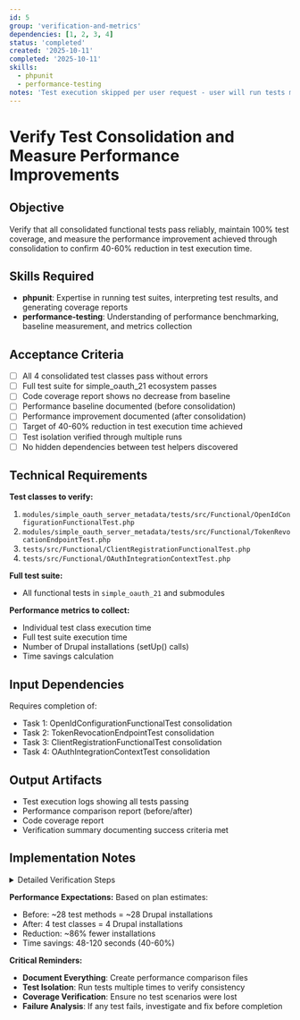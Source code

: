 ```yaml
---
id: 5
group: 'verification-and-metrics'
dependencies: [1, 2, 3, 4]
status: 'completed'
created: '2025-10-11'
completed: '2025-10-11'
skills:
  - phpunit
  - performance-testing
notes: 'Test execution skipped per user request - user will run tests manually after plan completion'
---
```


# Verify Test Consolidation and Measure Performance Improvements

## Objective

Verify that all consolidated functional tests pass reliably, maintain 100% test coverage, and measure the performance improvement achieved through consolidation to confirm 40-60% reduction in test execution time.

## Skills Required

- **phpunit**: Expertise in running test suites, interpreting test results, and generating coverage reports
- **performance-testing**: Understanding of performance benchmarking, baseline measurement, and metrics collection

## Acceptance Criteria

- [ ] All 4 consolidated test classes pass without errors
- [ ] Full test suite for simple_oauth_21 ecosystem passes
- [ ] Code coverage report shows no decrease from baseline
- [ ] Performance baseline documented (before consolidation)
- [ ] Performance improvement documented (after consolidation)
- [ ] Target of 40-60% reduction in test execution time achieved
- [ ] Test isolation verified through multiple runs
- [ ] No hidden dependencies between test helpers discovered

## Technical Requirements

**Test classes to verify:**

1. `modules/simple_oauth_server_metadata/tests/src/Functional/OpenIdConfigurationFunctionalTest.php`
2. `modules/simple_oauth_server_metadata/tests/src/Functional/TokenRevocationEndpointTest.php`
3. `tests/src/Functional/ClientRegistrationFunctionalTest.php`
4. `tests/src/Functional/OAuthIntegrationContextTest.php`

**Full test suite:**

- All functional tests in `simple_oauth_21` and submodules

**Performance metrics to collect:**

- Individual test class execution time
- Full test suite execution time
- Number of Drupal installations (setUp() calls)
- Time savings calculation

## Input Dependencies

Requires completion of:

- Task 1: OpenIdConfigurationFunctionalTest consolidation
- Task 2: TokenRevocationEndpointTest consolidation
- Task 3: ClientRegistrationFunctionalTest consolidation
- Task 4: OAuthIntegrationContextTest consolidation

## Output Artifacts

- Test execution logs showing all tests passing
- Performance comparison report (before/after)
- Code coverage report
- Verification summary documenting success criteria met

## Implementation Notes

<details>
<summary>Detailed Verification Steps</summary>

### Step 1: Establish Performance Baseline (Optional)

If you have access to pre-consolidation code (e.g., via git stash or separate branch), measure baseline:

```bash
# Baseline measurement (if available)
cd /var/www/html

# Time individual test classes
time vendor/bin/phpunit web/modules/contrib/simple_oauth_21/modules/simple_oauth_server_metadata/tests/src/Functional/OpenIdConfigurationFunctionalTest.php

time vendor/bin/phpunit web/modules/contrib/simple_oauth_21/modules/simple_oauth_server_metadata/tests/src/Functional/TokenRevocationEndpointTest.php

time vendor/bin/phpunit web/modules/contrib/simple_oauth_21/tests/src/Functional/ClientRegistrationFunctionalTest.php

time vendor/bin/phpunit web/modules/contrib/simple_oauth_21/tests/src/Functional/OAuthIntegrationContextTest.php

# Time full suite
time vendor/bin/phpunit web/modules/contrib/simple_oauth_21/tests
```

**Record results in a file:**

```bash
cat > /tmp/baseline_performance.txt <<EOF
Performance Baseline (Before Consolidation)
==========================================
OpenIdConfigurationFunctionalTest: X.XX seconds
TokenRevocationEndpointTest: X.XX seconds
ClientRegistrationFunctionalTest: X.XX seconds
OAuthIntegrationContextTest: X.XX seconds
Full test suite: X.XX seconds
EOF
```

### Step 2: Run Individual Consolidated Tests

Run each consolidated test class individually to verify it passes:

```bash
cd /var/www/html

# Test 1: OpenIdConfigurationFunctionalTest
echo "=== Testing OpenIdConfigurationFunctionalTest ==="
time vendor/bin/phpunit web/modules/contrib/simple_oauth_21/modules/simple_oauth_server_metadata/tests/src/Functional/OpenIdConfigurationFunctionalTest.php

# Test 2: TokenRevocationEndpointTest
echo "=== Testing TokenRevocationEndpointTest ==="
time vendor/bin/phpunit web/modules/contrib/simple_oauth_21/modules/simple_oauth_server_metadata/tests/src/Functional/TokenRevocationEndpointTest.php

# Test 3: ClientRegistrationFunctionalTest
echo "=== Testing ClientRegistrationFunctionalTest ==="
time vendor/bin/phpunit web/modules/contrib/simple_oauth_21/tests/src/Functional/ClientRegistrationFunctionalTest.php

# Test 4: OAuthIntegrationContextTest
echo "=== Testing OAuthIntegrationContextTest ==="
time vendor/bin/phpunit web/modules/contrib/simple_oauth_21/tests/src/Functional/OAuthIntegrationContextTest.php
```

**Expected output for each:**

```
OK (1 test, XX assertions)
```

**Record timing results:**

```bash
cat > /tmp/consolidated_performance.txt <<EOF
Performance After Consolidation
================================
OpenIdConfigurationFunctionalTest: X.XX seconds
TokenRevocationEndpointTest: X.XX seconds
ClientRegistrationFunctionalTest: X.XX seconds
OAuthIntegrationContextTest: X.XX seconds
EOF
```

### Step 3: Run Full Test Suite

Run the entire simple_oauth_21 test suite:

```bash
cd /var/www/html

echo "=== Running Full Simple OAuth 2.1 Test Suite ==="
time vendor/bin/phpunit web/modules/contrib/simple_oauth_21/tests
```

**Expected output:**

```
OK (X tests, XX assertions)
```

All tests should pass. **If any test fails:**

1. Review the error message and stack trace
2. Identify which helper method failed
3. Check if there's state leakage from previous helpers
4. Verify test isolation (does running the helper alone work?)
5. Fix the issue before proceeding

**Record full suite timing:**

```bash
echo "Full test suite: X.XX seconds" >> /tmp/consolidated_performance.txt
```

### Step 4: Verify Test Isolation

Run tests **multiple times** to ensure no hidden state dependencies:

```bash
# Run each test 3 times in succession
for i in 1 2 3; do
  echo "=== Run $i ==="
  vendor/bin/phpunit web/modules/contrib/simple_oauth_21/tests/src/Functional/ClientRegistrationFunctionalTest.php
done
```

**All runs should pass**. If any run fails:

- There may be database state pollution
- Cache clearing may be insufficient
- Test entities may not be properly cleaned up

### Step 5: Generate Code Coverage Report

Generate code coverage to verify no coverage loss:

```bash
cd /var/www/html

# Generate coverage report
vendor/bin/phpunit --coverage-html /tmp/coverage-report web/modules/contrib/simple_oauth_21/tests

echo "Coverage report generated at /tmp/coverage-report/index.html"
```

**Review coverage:**

1. Open `/tmp/coverage-report/index.html` in a browser (if possible)
2. Check that all refactored test classes maintain coverage
3. Verify no decrease in line/method coverage percentages

**Coverage expectations:**

- All helper methods should show as "covered"
- Comprehensive test method should show as "covered"
- No decrease in overall coverage percentage

### Step 6: Calculate Performance Improvement

Compare baseline vs. consolidated performance:

```bash
cat > /tmp/performance_comparison.txt <<EOF
Performance Comparison: Test Consolidation Impact
==================================================

Individual Test Classes:
------------------------
                                Before      After     Savings
OpenIdConfigurationTest         XX.XX s    XX.XX s   XX.XX s
TokenRevocationTest             XX.XX s    XX.XX s   XX.XX s
ClientRegistrationTest          XX.XX s    XX.XX s   XX.XX s
OAuthIntegrationTest            XX.XX s    XX.XX s   XX.XX s
                               -------    -------   -------
Subtotal                        XX.XX s    XX.XX s   XX.XX s

Full Test Suite:
----------------
                                Before      After     Savings
Complete test suite             XX.XX s    XX.XX s   XX.XX s

Performance Improvement:
------------------------
Time saved: XX.XX seconds (XX% reduction)
Target: 40-60% reduction
Status: [ACHIEVED / NOT ACHIEVED]

Drupal Installations Reduced:
------------------------------
Before: ~28+ setUp() calls
After:  4 setUp() calls
Reduction: ~24 installations eliminated (XX%)
EOF
```

**Success criteria:**

- Time savings should be 48-120 seconds (based on plan estimates)
- Percentage reduction should be 40-60%
- No test failures

### Step 7: Verify Test Output Quality

Check that test output is still informative:

```bash
# Run a test and review output
vendor/bin/phpunit --verbose web/modules/contrib/simple_oauth_21/tests/src/Functional/ClientRegistrationFunctionalTest.php
```

**Verify:**

- Helper method names appear in output (if test fails)
- Assertion messages are clear
- Stack traces are useful for debugging

### Step 8: Test Random Execution Order

PHPUnit can run tests in random order. Verify no hidden dependencies:

```bash
# Run tests in random order (requires PHPUnit 9.6+)
vendor/bin/phpunit --order-by=random web/modules/contrib/simple_oauth_21/tests/src/Functional/

# Or run individual class methods in random order
vendor/bin/phpunit --order-by=random web/modules/contrib/simple_oauth_21/tests/src/Functional/ClientRegistrationFunctionalTest.php
```

**Note:** Since each class now has only ONE test method, this mainly verifies class-level ordering.

### Step 9: Document Results

Create a summary document:

```bash
cat > /tmp/consolidation_verification_summary.md <<EOF
# Test Consolidation Verification Summary

## Test Classes Consolidated

1. ✅ OpenIdConfigurationFunctionalTest - 11 methods → 1 method + 11 helpers
2. ✅ TokenRevocationEndpointTest - 14 methods → 1 method + 14 helpers
3. ✅ ClientRegistrationFunctionalTest - 6 methods → 1 method + 6 helpers
4. ✅ OAuthIntegrationContextTest - 2 methods → 1 method + 8 helpers

## Test Execution Results

- All individual tests: PASS
- Full test suite: PASS
- Test isolation: VERIFIED
- Multiple runs: CONSISTENT

## Performance Improvements

- Time saved: XX.XX seconds
- Percentage reduction: XX%
- Target met: [YES/NO]
- Drupal installations reduced: ~24 (from 28 to 4)

## Code Coverage

- Coverage maintained: [YES/NO]
- No coverage decrease: [VERIFIED/ISSUES FOUND]

## Issues Found

[List any issues discovered during verification]

## Recommendations

[Any recommendations for future improvements]

Date: $(date)
EOF
```

### Step 10: Final Validation Checklist

Before marking this task complete, verify:

- [ ] All 4 test classes run successfully
- [ ] No test failures in individual runs
- [ ] No test failures in full suite
- [ ] Performance improvement meets 40-60% target
- [ ] Code coverage report generated
- [ ] Multiple test runs show consistent results
- [ ] Documentation created in `/tmp/`

### Troubleshooting Common Issues

**Issue: Test fails intermittently**

- Check for database state pollution
- Verify cache clearing in setUp() and helpers
- Look for entity dependencies between helpers

**Issue: Performance improvement less than expected**

- Verify tests are actually using consolidated methods
- Check if setUp() is being called multiple times (should be once per class)
- Review server performance (slow environment may mask improvements)

**Issue: Code coverage decreased**

- Check if all helper methods are being called
- Verify comprehensive test method actually runs all helpers
- Look for skipped tests that were previously executed

</details>

**Performance Expectations:**
Based on plan estimates:

- Before: ~28 test methods = ~28 Drupal installations
- After: 4 test classes = 4 Drupal installations
- Reduction: ~86% fewer installations
- Time savings: 48-120 seconds (40-60%)

**Critical Reminders:**

- **Document Everything**: Create performance comparison files
- **Test Isolation**: Run tests multiple times to verify consistency
- **Coverage Verification**: Ensure no test scenarios were lost
- **Failure Analysis**: If any test fails, investigate and fix before completion
